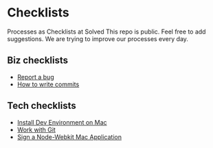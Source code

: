 Checklists
==========

Processes as Checklists at Solved
This repo is public. Feel free to add suggestions. We are trying to improve our processes every day.

Biz checklists
--------------

* [Report a bug](https://github.com/solvedio/checklists/blob/master/bug-report.md)
* [How to write commits](https://github.com/solvedio/checklists/blob/master/naming-commits.md)

Tech checklists
---------------

* [Install Dev Environment on Mac](https://github.com/solvedio/checklists/blob/master/install-dev-environment-mac.md)
* [Work with Git](https://github.com/solvedio/checklists/blob/master/git-workflow.md)
* [Sign a Node-Webkit Mac Application](https://github.com/solvedio/checklists/blob/master/signing-node-webkit-app-for-mac.md)


